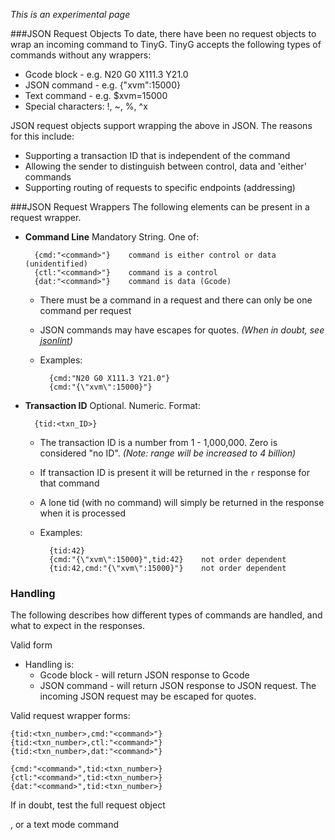 _This is an experimental page_

###JSON Request Objects
To date, there have been no request objects to wrap an incoming command to TinyG. TinyG accepts the following types of commands without any wrappers:

- Gcode block - e.g. N20 G0 X111.3 Y21.0
- JSON command - e.g. {"xvm":15000} 
- Text command - e.g. $xvm=15000
- Special characters:  !, ~, %, ^x

JSON request objects support wrapping the above in JSON. The reasons for this include:

- Supporting a transaction ID that is independent of the command
- Allowing the sender to distinguish between control, data and 'either' commands
- Supporting routing of requests to specific endpoints (addressing)

###JSON Request Wrappers
The following elements can be present in a request wrapper.

- **Command Line** Mandatory String. One of:

        {cmd:"<command>"}    command is either control or data (unidentified)
        {ctl:"<command>"}    command is a control
        {dat:"<command>"}    command is data (Gcode)

  - There must be a command in a request and there can only be one command per request
  - JSON commands may have escapes for quotes. _(When in doubt, see [jsonlint](http://jsonlint.org/))_
  - Examples:

          {cmd:"N20 G0 X111.3 Y21.0"}
          {cmd:"{\"xvm\":15000}"}

- **Transaction ID** Optional. Numeric. Format:

        {tid:<txn_ID>}

  - The transaction ID is a number from 1 - 1,000,000. Zero is considered "no ID". _(Note: range will be increased to 4 billion)_
  - If transaction ID is present it will be returned in the `r` response for that command
  - A lone tid (with no command) will simply be returned in the response when it is processed
  - Examples:

          {tid:42}
          {cmd:"{\"xvm\":15000}",tid:42}    not order dependent
          {tid:42,cmd:"{\"xvm\":15000}"}    not order dependent

### Handling
The following describes how different types of commands are handled, and what to expect in the responses.

Valid form
  - Handling is:
    - Gcode block - will return JSON response to Gcode
    - JSON command - will return JSON response to JSON request. The incoming JSON request may be escaped for quotes. 


Valid request wrapper forms:

    {tid:<txn_number>,cmd:"<command>"}
    {tid:<txn_number>,ctl:"<command>"}
    {tid:<txn_number>,dat:"<command>"}

    {cmd:"<command>",tid:<txn_number>}
    {ctl:"<command>",tid:<txn_number>}
    {dat:"<command>",tid:<txn_number>}


If in doubt, test the full request object 

, or a text mode command
